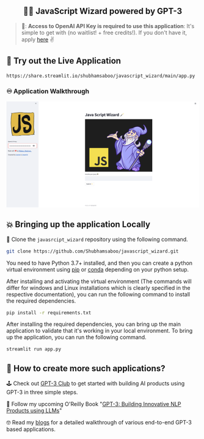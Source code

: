 <h2 align="center"> 🧙‍♀️ JavaScript Wizard powered by GPT-3 </h2>

> 🏁: **Access to OpenAI API Key is required to use this application**: It's simple to get with (no waitlist! + free credits!). If you don't have it, apply [here](https://openai.com/blog/api-no-waitlist/) ✌️


## 🎈 Try out the Live Application
```bash
https://share.streamlit.io/shubhamsaboo/javascript_wizard/main/app.py
```

### ♾️ Application Walkthrough

[![IMAGE ALT TEXT HERE](artifacts/cover.png)](https://youtu.be/8u0xnMoDHb8)



## 💥 Bringing up the application Locally
🍴 Clone the `javasrcipt_wizard` repository using the following command.

```bash
git clone https://github.com/Shubhamsaboo/javascript_wizard.git
```

You need to have Python 3.7+ installed, and then you can create a python virtual environment using [pip](https://packaging.python.org/guides/installing-using-pip-and-virtual-environments/) or [conda](https://conda.io/projects/conda/en/latest/user-guide/tasks/manage-environments.html#activating-an-environment) depending on your python setup. 

After installing and activating the virtual environment (The commands will differ for windows and Linux installations which is clearly specified in the respective documentation), you can run the following command to install the required dependencies.

```bash
pip install -r requirements.txt
```

After installing the required dependencies, you can bring up the main application to validate that it's working in your local environment. To bring up the application, you can run the following command.

```bash
streamlit run app.py
```

## 🎨 How to create more such applications?

🕹️ Check out [GPT-3 Club](https://www.gpt3.club/) to get started with building AI products using GPT-3 in three simple steps.

📕 Follow my upcoming O'Reilly Book "[GPT-3: Building Innovative NLP Products using LLMs](https://learning.oreilly.com/library/view/gpt-3/9781098113612/)"

🤓 Read my [blogs](https://shubhamsaboo111.medium.com/) for a detailed walkthrough of various end-to-end GPT-3 based applications. 
